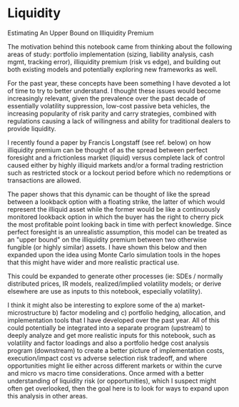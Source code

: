 # Liquidity
Estimating An Upper Bound on Illiquidity Premium

The motivation behind this notebook came from thinking about the following areas of study: portfolio implementation (sizing, liability analysis, cash mgmt, tracking error), illiquidity premium (risk vs edge), and building out both existing models and potentially exploring new frameworks as well.

For the past year, these concepts have been something I have devoted a lot of time to try to better understand. I thought these issues would become increasingly relevant, given the prevalence over the past decade of essentially volatility suppression, low-cost passive beta vehicles, the increasing popularity of risk parity and carry strategies, combined with regulations causing a lack of willingness and ability for traditional dealers to provide liquidity.

I recently found a paper by Francis Longstaff (see ref. below) on how illiquidity premium can be thought of as the spread between perfect foresight and a frictionless market (liquid) versus complete lack of control caused either by highly illiquid markets and/or a formal trading restriction such as restricted stock or a lockout period before which no redemptions or transactions are allowed.

The paper shows that this dynamic can be thought of like the spread between a lookback option with a floating strike, the latter of which would represent the illiquid asset while the former would be like a continuously monitored lookback option in which the buyer has the right to cherry pick the most profitable point looking back in time with perfect knowledge. Since perfect foresight is an unrealistic assumption, this model can be treated as an "upper bound" on the illiquidity premium between two otherwise fungible (or highly similar) assets. I have shown this below and then expanded upon the idea using Monte Carlo simulation tools in the hopes that this might have wider and more realistic practical use.

This could be expanded to generate other processes (ie: SDEs / normally distributed prices, IR models, realized/implied volatility models; or derive elsewhere are use as inputs to this notebook, especially volatility).

I think it might also be interesting to explore some of the a) market-microstructure b) factor modeling and c) portfolio hedging, allocation, and implementation tools that I have developed over the past year. All of this could potentially be integrated into a separate program (upstream) to deeply analyze and get more realistic inputs for this notebook, such as volatility and factor loadings and also a portfolio hedge cost analysis program (downstream) to create a better picture of implementation costs, execution/impact cost vs adverse selection risk tradeoff, and where opportunities might lie either across different markets or within the curve and micro vs macro time considerations.  Once armed with a better understanding of liquidity risk (or opportunities), which I suspect might often get overlooked, then the goal here is to look for ways to expand upon this analysis in other areas.
